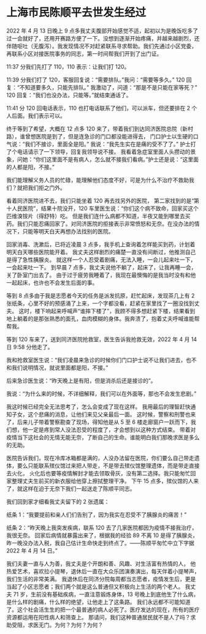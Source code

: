 # 上海市民陈顺平去世发生经过

2022 年 4 月 13 日晚上 9 点多我丈夫腹部开始感觉不适，起初以为是晚饭吃多了过一会就好了，还用开赛路方便了一下。没想到逐渐开始疼痛，并越来越剧烈，还伴随呕吐（无腹泻）。我发现情况不对赶紧联系寻求帮助。我们先通过小区党委，再联系小区对接医院事务的同志，第一时间帮我们开到了出门证。

11:37 分我们先打了 110，110 表示：让我们打 120。

11:39 分我们打了 120，客服回复说：“需要排队。”我问：“需要等多久。”
120 回复：“不知道要多久，只能先排队。”
我激动了，问道：“那是不是只能在家等死？”
120 回复：“我们也没办法，只能等。”就结束通话了。

11:41 分 120 回电话表示，110 也打电话联系了他们，可以派车，但还要排在 2 个人后面。我们表示可以。

终于等到了希望，大概在 12 点多 120 来了，带着我们到达同济医院总院（新村路），谁曾想医院是到了，但是连急诊的门口都没能进得去，
门口护士以生硬的口气说：“我们不接诊，里面全是阳。”
 我说：“我先生实在是痛的受不了了。”
护士打了个电话请示了一下领导，回复我领导说不接。
我看着急症室里面人头攒动的景象，问她：“你们这里面不是有病人，怎么就不接我们看病。”护士还是说：“这里面的人都是阳，不接。”

我们能理解义务人员的忙碌，能理解他们态度不好，可是为什么不治疗不救助我们？就把我们拒之门外。

看着同济医院进不去，我们只能坐着 120 再去找另外的医院，
第二家找到的是“第十人民医院”，结果十院没开，120 车里医生说：“你们这个病不致命，回家买这个匹维溴铵片（得舒特）吃。
但是我们连什么病都不知道，半夜又能到哪里去买药。我们只能忍痛回家了。对同济医院的拒接表示非常愤怒和无奈。在没办法的情况下，只能等明天白天再想办法找别的医院。

回家消毒、洗漱后，已将近凌晨 3 点多，我手机上查询着怎样能买到药，计划着明天白天哪些医院能开着。
我丈夫这样剧烈的痛楚一直没有间断过，他推测自己是得了急性胰腺炎。
就这样一个人忍受着剧痛，无法入睡，一会儿起来吐一下，一会起来吐一下。
到早晨 7 点多，我丈夫说他不躺了，起床了，让我再睡一会，关了卧室门出去了。
由于过于疲劳我睡着了，我现在最懊悔的是我当时没有和他一起起床，也许也不会发生后面的事。

等到 8 点多由于我是志愿者今天的任务是派发抗原，赶忙起床，发现茶几上有 2 张纸条，心里不好的预感涌了上来，一个字都没看，赶紧在家里找了一圈没找到丈夫。
这时，楼下响起来呼喊声“谁摔下楼了”，我顾不得多想赶紧下楼，结果看到地上躺着的是那张熟悉的面孔，血肉模糊的身体。我奔溃了，抱着丈夫呼喊谁能帮帮我。

等到 120 车来了，送到同济医院抢救室，医生告诉我抢救无效，2022 年 4 月 14 日 9:58 分他走了。

我和抢救室医生说：“我们凌晨来急诊的时候你们门口护士说不让我们进去，也不和我们说明情况，就说里面都是阳，不接。”

后来急诊医生说：“昨天晚上是有阳，但是消杀后还是接诊的”。

我说：“为什么来的时候，不详细解释，我们可以在外面等，那也不会发生悲剧。”

我这时候已经完全无法思考了，怎么会变成了现在这样。
我用最后的理智赶快通知子女，这个悲痛的消息，让他们来见父亲最后一面。
这时候，警察和刑警也来了，后来儿子带着警察勘查了现场，得知他是从 5 至 6 楼走廊窗户一跃而下，我们想，他一定是疼到常人没法忍受的程度了，才会想到以这种方式结束。
带着对疫情当下这社会的无情无能无奈，了断自己的生命。谁能明白我们那晚求医是多么的无助。

医院告诉我们，现在冷库冰箱都是满的，人没办法留在医院，你们要么自己带走遗体，要么只能联系殡仪馆过来把人带走，不是带去殡仪馆整理遗体，而是带走直接去火化，
火化后也要等疫情解封才能去领取骨灰，没有第二选择。我只能匆忙回家整理丈夫生前买的新衣服给他穿上擦拭整理干净。
下午 15 点多，殡仪馆的人来了，就这样在迫于无奈下我们一起送走了陈顺平同志。

我们回到家才细看我丈夫留下的 2 张遗属：

纸条 1：“我要提前和亲人们们告别了，因为我实在忍受不了胰腺炎的痛苦！”

纸条 2：“昨天晚上我突发疾病，联系 120 去了几家医院都因为疫情不接我治疗，我很无奈。
回家后病情就暴露出来了，根据我的经验 89 不离 10 是得了胰腺炎，昨一晚没办法入税，我自己估计生命快走到终点了。——陈顺平匆忙中立下字据 2022 年 4 月 14 日。”

我们夫妻一直与人为善，我丈夫是个开朗和善、风趣、对生活富有热情的人，
他热爱艺术，喜欢拉小提琴，退休后一直在大众乐团演奏演出，每天伴着小提琴声，我们生活的非常美满。
我退休后在同济分院每周都当志愿者，疫情发生后，更是当起了小区志愿者；我们两个就是这么普通但又积极向上生活的两个老人。
我丈夫 71 岁，生前没有基础疾病，一直注意锻炼身体，13 号晚上到底他生了什么病，是什么样的剧痛，什么样的绝望，让他走上了这条路。
我们永远都不可能知道了。这个社会活生生的把一个最普通的病人必死了。医疗发达的现在，所有的医疗资源都运用在阳性病人和筛查上。
那请问，我们这种普通居民就不是人了吗？求助受阻，求医无门。为何？为何？为何？
